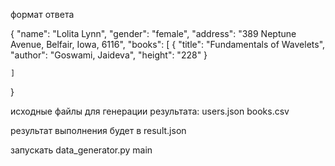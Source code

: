 формат ответа

{
  "name": "Lolita Lynn",
  "gender": "female",
  "address": "389 Neptune Avenue, Belfair, Iowa, 6116",
  "books": [
    {
      "title": "Fundamentals of Wavelets",
      "author": "Goswami, Jaideva",
      "height": "228"
      }

    ]

}

исходные файлы для генерации результата:
users.json
books.csv

результат выполнения будет в result.json

запускать data_generator.py main